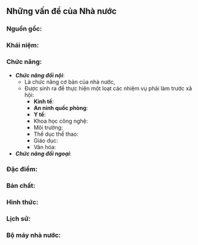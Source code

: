 ## Những vấn đề của Nhà nước
### Nguồn gốc:

### Khái niệm:

### Chức năng:
* _**Chức năng đối nội**_:
  * Là chức năng cơ bản của nhà nước, 
  * Được sinh ra để thực hiện một loạt các nhiệm vụ phải làm trước xã hội:
    * **Kinh tế**:
    * **An ninh quốc phòng**:
    * **Y tế**:
    * Khoa học công nghệ:
    * Môi trường:
    * Thể dục thể thao:
    * Giáo dục:
    * Văn hóa:
* _**Chức năng đối ngoại**_:

### Đặc điểm:

### Bản chất:

### Hình thức:

### Lịch sử:

### Bộ máy nhà nước:
